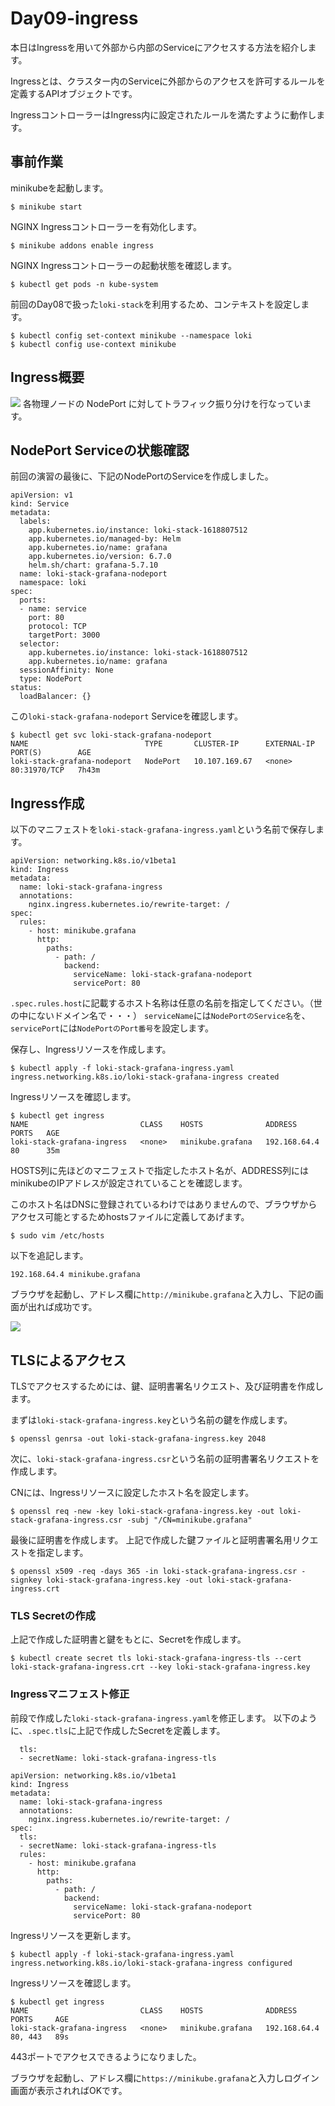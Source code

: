 # Day09-ingress
本日はIngressを用いて外部から内部のServiceにアクセスする方法を紹介します。

Ingressとは、クラスター内のServiceに外部からのアクセスを許可するルールを定義するAPIオブジェクトです。

IngressコントローラーはIngress内に設定されたルールを満たすように動作します。

## 事前作業
minikubeを起動します。
```
$ minikube start
```

NGINX Ingressコントローラーを有効化します。
```
$ minikube addons enable ingress
```

NGINX Ingressコントローラーの起動状態を確認します。
```
$ kubectl get pods -n kube-system
```

前回のDay08で扱った`loki-stack`を利用するため、コンテキストを設定します。
```
$ kubectl config set-context minikube --namespace loki
$ kubectl config use-context minikube
```
## Ingress概要
![](https://raw.githubusercontent.com/NakamuraYosuke/Day09-ingress/main/images/ingress-nodeport.png)
各物理ノードの NodePort に対してトラフィック振り分けを行なっています。

## NodePort Serviceの状態確認
前回の演習の最後に、下記のNodePortのServiceを作成しました。
```
apiVersion: v1
kind: Service
metadata:
  labels:
    app.kubernetes.io/instance: loki-stack-1618807512
    app.kubernetes.io/managed-by: Helm
    app.kubernetes.io/name: grafana
    app.kubernetes.io/version: 6.7.0
    helm.sh/chart: grafana-5.7.10
  name: loki-stack-grafana-nodeport
  namespace: loki
spec:
  ports:
  - name: service
    port: 80
    protocol: TCP
    targetPort: 3000
  selector:
    app.kubernetes.io/instance: loki-stack-1618807512
    app.kubernetes.io/name: grafana
  sessionAffinity: None
  type: NodePort
status:
  loadBalancer: {}
```
この`loki-stack-grafana-nodeport` Serviceを確認します。
```
$ kubectl get svc loki-stack-grafana-nodeport
NAME                          TYPE       CLUSTER-IP      EXTERNAL-IP   PORT(S)        AGE
loki-stack-grafana-nodeport   NodePort   10.107.169.67   <none>        80:31970/TCP   7h43m
```

## Ingress作成
以下のマニフェストを`loki-stack-grafana-ingress.yaml`という名前で保存します。
```
apiVersion: networking.k8s.io/v1beta1
kind: Ingress
metadata:
  name: loki-stack-grafana-ingress
  annotations:
    nginx.ingress.kubernetes.io/rewrite-target: /
spec:
  rules:
    - host: minikube.grafana
      http:
        paths:
          - path: /
            backend:
              serviceName: loki-stack-grafana-nodeport
              servicePort: 80
```

`.spec.rules.host`に記載するホスト名称は任意の名前を指定してください。（世の中にないドメイン名で・・・）
`serviceName`には`NodePortのService名`を、`servicePort`には`NodePortのPort番号`を設定します。

保存し、Ingressリソースを作成します。
```
$ kubectl apply -f loki-stack-grafana-ingress.yaml
ingress.networking.k8s.io/loki-stack-grafana-ingress created
```

Ingressリソースを確認します。
```
$ kubectl get ingress
NAME                         CLASS    HOSTS              ADDRESS        PORTS   AGE
loki-stack-grafana-ingress   <none>   minikube.grafana   192.168.64.4   80      35m
```

HOSTS列に先ほどのマニフェストで指定したホスト名が、ADDRESS列にはminikubeのIPアドレスが設定されていることを確認します。

このホスト名はDNSに登録されているわけではありませんので、ブラウザからアクセス可能とするためhostsファイルに定義してあげます。

```
$ sudo vim /etc/hosts
```
以下を追記します。
```
192.168.64.4 minikube.grafana
```

ブラウザを起動し、アドレス欄に`http://minikube.grafana`と入力し、下記の画面が出れば成功です。

![](https://raw.githubusercontent.com/NakamuraYosuke/Day08-helm/main/images/login.png)

## TLSによるアクセス
TLSでアクセスするためには、鍵、証明書署名リクエスト、及び証明書を作成します。

まずは`loki-stack-grafana-ingress.key`という名前の鍵を作成します。
```
$ openssl genrsa -out loki-stack-grafana-ingress.key 2048
```

次に、`loki-stack-grafana-ingress.csr`という名前の証明書署名リクエストを作成します。

CNには、Ingressリソースに設定したホスト名を設定します。
```
$ openssl req -new -key loki-stack-grafana-ingress.key -out loki-stack-grafana-ingress.csr -subj "/CN=minikube.grafana"
```

最後に証明書を作成します。
上記で作成した鍵ファイルと証明書署名用リクエストを指定します。
```
$ openssl x509 -req -days 365 -in loki-stack-grafana-ingress.csr -signkey loki-stack-grafana-ingress.key -out loki-stack-grafana-ingress.crt
```

### TLS Secretの作成
上記で作成した証明書と鍵をもとに、Secretを作成します。
```
$ kubectl create secret tls loki-stack-grafana-ingress-tls --cert loki-stack-grafana-ingress.crt --key loki-stack-grafana-ingress.key
```

### Ingressマニフェスト修正
前段で作成した`loki-stack-grafana-ingress.yaml`を修正します。
以下のように、`.spec.tls`に上記で作成したSecretを定義します。
```
  tls:
  - secretName: loki-stack-grafana-ingress-tls
```

```
apiVersion: networking.k8s.io/v1beta1
kind: Ingress
metadata:
  name: loki-stack-grafana-ingress
  annotations:
    nginx.ingress.kubernetes.io/rewrite-target: /
spec:
  tls:
  - secretName: loki-stack-grafana-ingress-tls
  rules:
    - host: minikube.grafana
      http:
        paths:
          - path: /
            backend:
              serviceName: loki-stack-grafana-nodeport
              servicePort: 80
```

Ingressリソースを更新します。
```
$ kubectl apply -f loki-stack-grafana-ingress.yaml
ingress.networking.k8s.io/loki-stack-grafana-ingress configured
```

Ingressリソースを確認します。
```
$ kubectl get ingress                                 
NAME                         CLASS    HOSTS              ADDRESS        PORTS     AGE
loki-stack-grafana-ingress   <none>   minikube.grafana   192.168.64.4   80, 443   89s
```
443ポートでアクセスできるようになりました。

ブラウザを起動し、アドレス欄に`https://minikube.grafana`と入力しログイン画面が表示されればOKです。